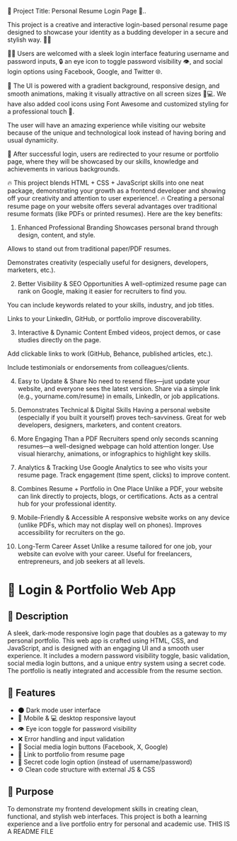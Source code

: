 🚀 Project Title: Personal Resume Login Page 🔐..

This project is a creative and interactive login-based personal resume page designed to showcase your identity as a budding developer in a secure and stylish way. 💼✨

🧑‍💻 Users are welcomed with a sleek login interface featuring username and password inputs, 🔒 an eye icon to toggle password visibility 👁, and social login options using Facebook, Google, and Twitter 🌐.

🎨 The UI is powered with a gradient background, responsive design, and smooth animations, making it visually attractive on all screen sizes 📱💻. We have also added cool icons using Font Awesome and customized styling for a professional touch 🎯.

The user will have an amazing experience while visiting our website because of the unique and technological look instead of having boring and usual dynamicity.

📁 After successful login, users are redirected to your resume or portfolio page, where they will be showcased by our skills, knowledge and achievements in various backgrounds.

🔥 This project blends HTML + CSS + JavaScript skills into one neat package, demonstrating your growth as a frontend developer and showing off your creativity and attention to user experience!.
🔥
Creating a personal resume page on your website offers several advantages over traditional resume formats (like PDFs or printed resumes). Here are the key benefits:

1. Enhanced Professional Branding
Showcases personal brand through design, content, and style.

Allows to stand out from traditional paper/PDF resumes.

Demonstrates creativity (especially useful for designers, developers, marketers, etc.).

2. Better Visibility & SEO Opportunities
A well-optimized resume page can rank on Google, making it easier for recruiters to find you.

You can include keywords related to your skills, industry, and job titles.

Links to your LinkedIn, GitHub, or portfolio improve discoverability.

3. Interactive & Dynamic Content
Embed videos, project demos, or case studies directly on the page.

Add clickable links to work (GitHub, Behance, published articles, etc.).

Include testimonials or endorsements from colleagues/clients.

4. Easy to Update & Share
No need to resend files—just update your website, and everyone sees the latest version.
Share via a simple link (e.g., yourname.com/resume) in emails, LinkedIn, or job applications.

5. Demonstrates Technical & Digital Skills
Having a personal website (especially if you built it yourself) proves tech-savviness.
Great for web developers, designers, marketers, and content creators.

6. More Engaging Than a PDF
Recruiters spend only seconds scanning resumes—a well-designed webpage can hold attention longer.
Use visual hierarchy, animations, or infographics to highlight key skills.

7. Analytics & Tracking
Use Google Analytics to see who visits your resume page.
Track engagement (time spent, clicks) to improve content.

8. Combines Resume + Portfolio in One Place
Unlike a PDF, your website can link directly to projects, blogs, or certifications.
Acts as a central hub for your professional identity.

9. Mobile-Friendly & Accessible
A responsive website works on any device (unlike PDFs, which may not display well on phones).
Improves accessibility for recruiters on the go.

10. Long-Term Career Asset
Unlike a resume tailored for one job, your website can evolve with your career.
Useful for freelancers, entrepreneurs, and job seekers at all levels.

# 🔐 Login & Portfolio Web App

## 📌 Description
A sleek, dark-mode responsive login page that doubles as a gateway to my personal portfolio. This web app is crafted using HTML, CSS, and JavaScript, and is designed with an engaging UI and a smooth user experience. It includes a modern password visibility toggle, basic validation, social media login buttons, and a unique entry system using a secret code. The portfolio is neatly integrated and accessible from the resume section.

## 🚀 Features
- 🌑 Dark mode user interface
- 📱 Mobile & 💻 desktop responsive layout
- 👁️ Eye icon toggle for password visibility
- ❌ Error handling and input validation
- 🔗 Social media login buttons (Facebook, X, Google)
- 🧾 Link to portfolio from resume page
- 🔐 Secret code login option (instead of username/password)
- ⚙️ Clean code structure with external JS & CSS

## 🎯 Purpose
To demonstrate my frontend development skills in creating clean, functional, and stylish web interfaces. This project is both a learning experience and a live portfolio entry for personal and academic use.
THIS IS A README FILE
